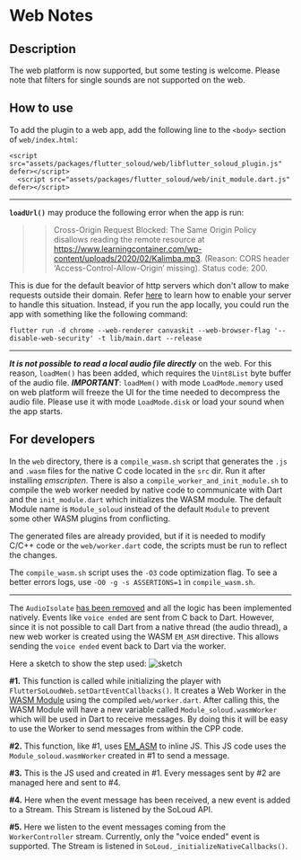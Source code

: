 # Web Notes


## Description

The web platform is now supported, but some testing is welcome.
Please note that filters for single sounds are not supported on the web.

## How to use

To add the plugin to a web app, add the following line to the `<body>` section of `web/index.html`:
```
<script src="assets/packages/flutter_soloud/web/libflutter_soloud_plugin.js" defer></script>
  <script src="assets/packages/flutter_soloud/web/init_module.dart.js" defer></script>
```

---

**`loadUrl()`** may produce the following error when the app is run:
>> Cross-Origin Request Blocked: The Same Origin Policy disallows reading the remote resource at https://www.learningcontainer.com/wp-content/uploads/2020/02/Kalimba.mp3. (Reason: CORS header ‘Access-Control-Allow-Origin’ missing). Status code: 200.

This is due for the default beavior of http servers which don't allow to make requests outside their domain. Refer [here](https://enable-cors.org/server.html) to learn how to enable your server to handle this situation.
Instead, if you run the app locally, you could run the app with something like the following command:
```
flutter run -d chrome --web-renderer canvaskit --web-browser-flag '--disable-web-security' -t lib/main.dart --release
```

---

***It is not possible to read a local audio file directly*** on the web. For this reason, `loadMem()` has been added, which requires the `Uint8List` byte buffer of the audio file.
***IMPORTANT***: `loadMem()` with mode `LoadMode.memory` used on web platform will freeze the UI for the time needed to decompress the audio file. Please use it with mode `LoadMode.disk` or load your sound when the app starts.

## For developers

In the `web` directory, there is a `compile_wasm.sh` script that generates the `.js` and `.wasm` files for the native C code located in the `src` dir. Run it after installing *emscripten*. There is also a `compile_worker_and_init_module.sh` to compile the web worker needed by native code to communicate with Dart and the `init_module.dart` which initializes the WASM module. The default Module name is `Module_soloud` instead of the default `Module` to prevent some other WASM plugins from conflicting.

The generated files are already provided, but if it is needed to modify C/C++ code or the `web/worker.dart` code, the scripts must be run to reflect the changes.

The `compile_wasm.sh` script uses the `-O3` code optimization flag. To see a better errors logs, use `-O0 -g -s ASSERTIONS=1` in `compile_wasm.sh`.

---

The `AudioIsolate` [has been removed](https://github.com/alnitak/flutter_soloud/pull/89) and all the logic has been implemented natively. Events like `voice ended` are sent from C back to Dart. However, since it is not possible to call Dart from a native thread (the audio thread), a new web worker is created using the WASM `EM_ASM` directive. This allows sending the `voice ended` event back to Dart via the worker.

Here a sketch to show the step used:
![sketch](img/wasmWorker.png)

**#1.** This function is called while initializing the player with `FlutterSoLoudWeb.setDartEventCallbacks()`.
It creates a Web Worker in the [WASM Module](https://emscripten.org/docs/api_reference/module.html) using the compiled `web/worker.dart`. After calling this, the WASM Module will have a new variable called `Module_soloud.wasmWorker` which will be used in Dart to receive messages.
By doing this it will be easy to use the Worker to send messages from within the CPP code.

**#2.** This function, like #1, uses [EM_ASM](https://emscripten.org/docs/porting/connecting_cpp_and_javascript/Interacting-with-code.html#interacting-with-code-call-javascript-from-native) to inline JS. This JS code uses the `Module_soloud.wasmWorker` created in #1 to send a message.

**#3.** This is the JS used and created in #1. Every messages sent by #2 are managed here and sent to #4.

**#4.** Here when the event message has been received, a new event is added to a Stream. This Stream is listened by the SoLoud API.

**#5.** Here we listen to the event messages coming from the `WorkerController` stream. Currently, only the "voice ended" event is supported. The Stream is listened in `SoLoud._initializeNativeCallbacks()`.
